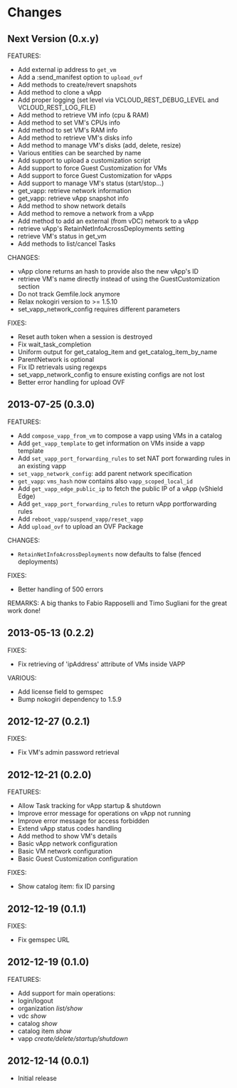 Changes
==
Next Version (0.x.y)
--

FEATURES:
* Add external ip address to ```get_vm```
* Add a :send_manifest option to ```upload_ovf```
* Add methods to create/revert snapshots
* Add method to clone a vApp
* Add proper logging (set level via VCLOUD_REST_DEBUG_LEVEL and VCLOUD_REST_LOG_FILE)
* Add method to retrieve VM info (cpu & RAM)
* Add method to set VM's CPUs info
* Add method to set VM's RAM info
* Add method to retrieve VM's disks info
* Add method to manage VM's disks (add, delete, resize)
* Various entities can be searched by name
* Add support to upload a customization script
* Add support to force Guest Customization for VMs
* Add support to force Guest Customization for vApps
* Add support to manage VM's status (start/stop...)
* get_vapp: retrieve network information
* get_vapp: retrieve vApp snapshot info
* Add method to show network details
* Add method to remove a network from a vApp
* Add method to add an external (from vDC) network to a vApp
* retrieve vApp's RetainNetInfoAcrossDeployments setting
* retrieve VM's status in get_vm
* Add methods to list/cancel Tasks

CHANGES:
* vApp clone returns an hash to provide also the new vApp's ID
* retrieve VM's name directly instead of using the GuestCustomization section
* Do not track Gemfile.lock anymore
* Relax nokogiri version to >= 1.5.10
* set_vapp_network_config requires different parameters

FIXES:

* Reset auth token when a session is destroyed
* Fix wait_task_completion
* Uniform output for get_catalog_item and get_catalog_item_by_name
* ParentNetwork is optional
* Fix ID retrievals using regexps
* set_vapp_network_config to ensure existing configs are not lost
* Better error handling for upload OVF

2013-07-25 (0.3.0)
--

FEATURES:

* Add ```compose_vapp_from_vm``` to compose a vapp using VMs in a catalog
* Add ```get_vapp_template``` to get information on VMs inside a vapp template
* Add ```set_vapp_port_forwarding_rules``` to set NAT port forwarding rules in an existing vapp
* ```set_vapp_network_config```: add parent network specification
* ```get_vapp```: ```vms_hash``` now contains also ```vapp_scoped_local_id```
* Add ```get_vapp_edge_public_ip``` to fetch the public IP of a vApp (vShield Edge)
* Add ```get_vapp_port_forwarding_rules``` to return vApp portforwarding rules
* Add ``reboot_vapp/suspend_vapp/reset_vapp``
* Add ```upload_ovf``` to upload an OVF Package

CHANGES:

* ```RetainNetInfoAcrossDeployments``` now defaults to false (fenced deployments)

FIXES:

* Better handling of 500 errors

REMARKS:
A big thanks to Fabio Rapposelli and Timo Sugliani for the great work done!

2013-05-13 (0.2.2)
--

FIXES:

* Fix retrieving of 'ipAddress' attribute of VMs inside VAPP

VARIOUS:

* Add license field to gemspec
* Bump nokogiri dependency to 1.5.9

2012-12-27 (0.2.1)
--

FIXES:

* Fix VM's admin password retrieval

2012-12-21 (0.2.0)
--

FEATURES:

* Allow Task tracking for vApp startup & shutdown
* Improve error message for operations on vApp not running
* Improve error message for access forbidden
* Extend vApp status codes handling
* Add method to show VM's details
* Basic vApp network configuration
* Basic VM network configuration
* Basic Guest Customization configuration

FIXES:

* Show catalog item: fix ID parsing

2012-12-19 (0.1.1)
--

FIXES:

* Fix gemspec URL

2012-12-19 (0.1.0)
--

FEATURES:

* Add support for main operations:
 * login/logout
 * organization _list/show_
 * vdc _show_
 * catalog _show_
 * catalog item _show_
 * vapp _create/delete/startup/shutdown_

2012-12-14 (0.0.1)
--

* Initial release
